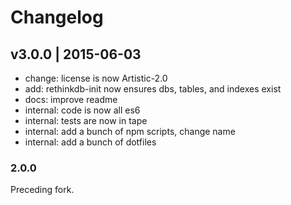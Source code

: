 # Changelog

## v3.0.0 | 2015-06-03
* change: license is now Artistic-2.0
* add: rethinkdb-init now ensures dbs, tables, and indexes exist
* docs: improve readme
* internal: code is now all es6
* internal: tests are now in tape
* internal: add a bunch of npm scripts, change name
* internal: add a bunch of dotfiles

### 2.0.0
Preceding fork.

